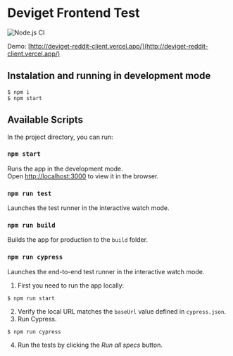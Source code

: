 # Deviget Frontend Test

![Node.js CI](https://github.com/pablen/deviget-reddit-client/workflows/Node.js%20CI/badge.svg?branch=master)

Demo: [http://deviget-reddit-client.vercel.app/](http://deviget-reddit-client.vercel.app/)

## Instalation and running in development mode

```
$ npm i
$ npm start
```

## Available Scripts

In the project directory, you can run:

### `npm start`

Runs the app in the development mode.<br />
Open [http://localhost:3000](http://localhost:3000) to view it in the browser.

### `npm run test`

Launches the test runner in the interactive watch mode.<br />

### `npm run build`

Builds the app for production to the `build` folder.<br />

### `npm run cypress`

Launches the end-to-end test runner in the interactive watch mode.<br />

1. First you need to run the app locally:

```
$ npm run start
```

2. Verify the local URL matches the `baseUrl` value defined in `cypress.json`.
3. Run Cypress.

```
$ npm run cypress
```

4. Run the tests by clicking the _Run all specs_ button.

